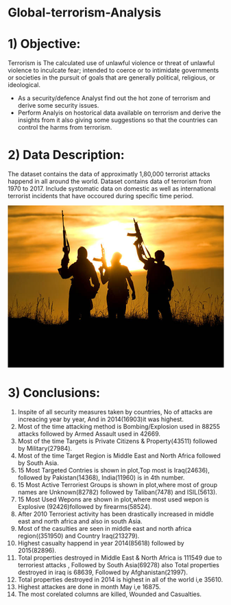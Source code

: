 # Global-terrorism-Analysis
# 1) Objective:
Terrorism is The calculated use of unlawful violence or threat of unlawful violence to inculcate fear; intended to coerce or to intimidate governments or societies in the pursuit of goals that are generally political, religious, or ideological.


*   As a security/defence Analyst find out the hot zone of terrorism and derive some security issues.
*   Perform Analyis on hostorical data available on terrorism and derive the insights from it also giving some suggestions so that the countries can control the harms from terrorism.
# 2) Data Description:
The dataset contains the data of approximatly 1,80,000 terrorist attacks happend in all around the world.
Dataset contains data of terrorism from 1970 to 2017.
Include systomatic data on domestic as well as international terrorist incidents that have occoured during specific time period.

![image](istockphoto-106492379-612x612.jpg)

# 3) Conclusions:
1.   Inspite of all security measures taken by countries, No of attacks are increacing year by year, And in 2014(16903)it was highest.
2.   Most of the time attacking method is Bombing/Explosion used in 88255 attacks followed by Armed Assault used in 42669.
3.   Most of the time Targets is Private Citizens & Property(43511) followed by Military(27984).
4.  Most of the time Target Region is Middle East and North Africa followed by South Asia.
5. 15 Most Targeted Contries is shown in plot,Top most is Iraq(24636), followed by Pakistan(14368), India(11960) is in 4th number.
6.  15 Most Active Terroriest Groups is shown in plot,where most of group names are Unknown(82782) followed by Taliban(7478) and ISIL(5613).
7. 15 Most Used Wepons are shown in plot,where most used wepon is Explosive (92426)followed by firearms(58524).
8. After 2010 Terroriest activity has been drastically increased in middle east and north africa and also in south Asia.
9. Most of the casulties are seen in middle east and north africa region((351950) and Country Iraq(213279).
10. Highest casualty happend in year 2014(85618) followed by 2015(82896).
11. Total properties destroyed in Middle East & North Africa is 111549 due to terroriest attacks , Followed by South Asia(69278) also Total properties destroyed in iraq is 68639, Followed by Afghanistan(21997).
12. Total properties destroyed in 2014 is highest in all of the world  i,e 35610.
13. Highest attackes are done in month May i,e 16875.
14. The most corelated columns are killed, Wounded and Casualties.
